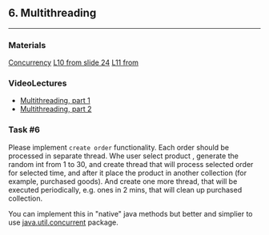  ## 6. Multithreading

----
### Materials

[Concurrency](https://docs.oracle.com/javase/tutorial/essential/concurrency/)
[L10 from slide 24](https://drive.google.com/file/d/1lQorg4OeGddgLf54a3NaSKCe3NbPKWXN/view?usp=sharing) 
[L11 from](https://drive.google.com/file/d/1hK3FwY2zJG0ChY3phqA2UlqJW15lZf\_O/view?usp=sharing) 

### VideoLectures
- [Multithreading, part 1](https://drive.google.com/file/d/1IwXar_5zJDQ3MeCZ9h0x0FoPrLS3mPRx/view?usp=sharing)
- [ Multithreading, part 2](https://drive.google.com/file/d/1X8l1DoZaBXlEw4DkceQz8aHqK-dUOltq/view?usp=sharing)


### Task #6

Please implement `create order` functionality. Each order should be processed in separate thread. Whe user select product
, generate the random int from 1 to 30, and create thread that will process selected order for selected time, and after it
place the product in another collection (for example, purchased goods).
And create one more thread, that will be executed periodically, e.g. ones in 2 mins, that will clean up purchased collection.

You can implement this in "native" java methods  but better and simplier to use [java.util.concurrent](https://habr.com/ru/company/luxoft/blog/157273/) package.  
